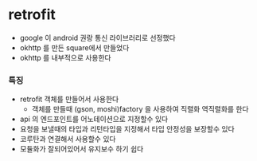 # retrofit

- google 이 android 권랑 통신 라이브러리로 선정했다
- okhttp 를 만든 square에서 만들었다
- okhttp 를 내부적으로 사용한다

### 특징

- retrofit 객체를 만들어서 사용한다
    - 객체를 만들때 (gson, moshi)factory 을 사용하여 직렬화 역직렬화를 한다
- api 의 엔드포인트를 어노테이션으로 지정할수 있다
- 요청을 보낼때의 타입과 리턴타입을 지정해서 타입 안정성을 보장할수 있다
- 코루탄과 연결해서 사용할수 있다
- 모듈화가 잘되어있어서 유지보수 하기 쉽다